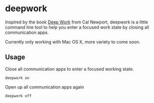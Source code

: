 # deepwork

Inspired by the book [Deep Work](http://calnewport.com/books/deep-work/) from Cal Newport, deepwork is a little command line tool to help you enter a focused work state by closing all communication apps.

Currently only working with Mac OS X, more variety to come soon.

## Usage

Close all communication apps to enter a focused working state.

```shell
deepwork on
```

Open up all communication apps again

```shell
deepwork off
```